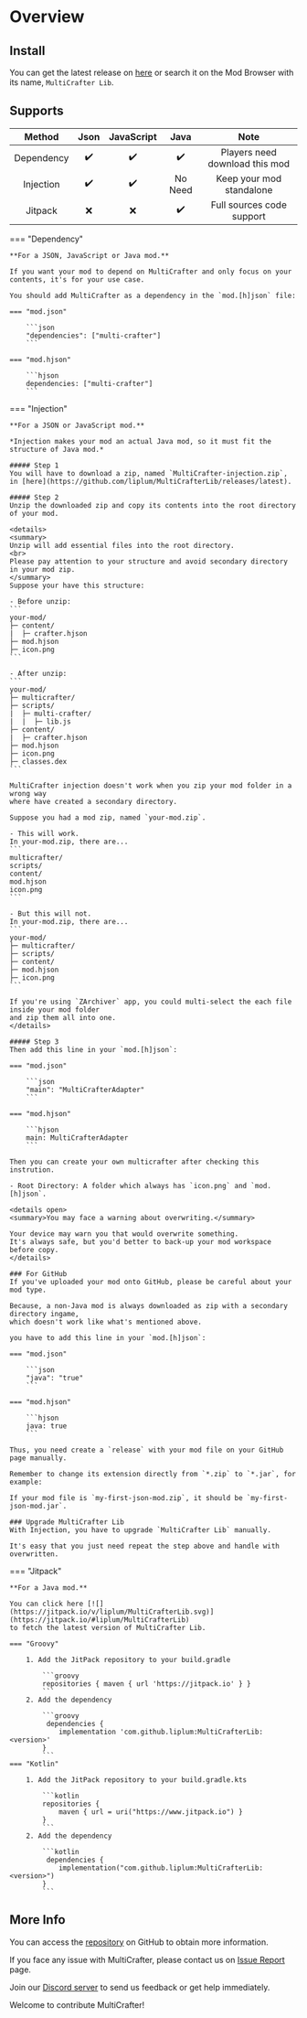 # Overview

## Install

You can get the latest release on [here](https://github.com/liplum/MultiCrafterLib/releases/latest)
or search it on the Mod Browser with its name, `MultiCrafter Lib`.

## Supports

|   Method   | Json | JavaScript |  Java   |              Note              |
|:----------:|:----:|:----------:|:-------:|:------------------------------:|
| Dependency |  ✔️  |     ✔️    |   ✔️    | Players need download this mod |
| Injection  |  ✔️  |     ✔️    | No Need |    Keep your mod standalone     |
|  Jitpack   |  ❌  |     ❌    |   ✔️    |   Full sources code support    |

=== "Dependency"

    **For a JSON, JavaScript or Java mod.**

    If you want your mod to depend on MultiCrafter and only focus on your contents, it's for your use case.
    
    You should add MultiCrafter as a dependency in the `mod.[h]json` file:
    
    === "mod.json"
    
        ```json
        "dependencies": ["multi-crafter"]
        ```
    
    === "mod.hjson"
    
        ```hjson
        dependencies: ["multi-crafter"]
        ```

=== "Injection"

    **For a JSON or JavaScript mod.**

    *Injection makes your mod an actual Java mod, so it must fit the structure of Java mod.*

    ##### Step 1
    You will have to download a zip, named `MultiCrafter-injection.zip`, in [here](https://github.com/liplum/MultiCrafterLib/releases/latest).

    ##### Step 2
    Unzip the downloaded zip and copy its contents into the root directory of your mod.

    <details>
    <summary>
    Unzip will add essential files into the root directory.
    <br>
    Please pay attention to your structure and avoid secondary directory in your mod zip.
    </summary>
    Suppose your have this structure:

    - Before unzip:
    ```
    your-mod/
    ├─ content/
    |  ├─ crafter.hjson
    ├─ mod.hjson
    ├─ icon.png
    ```

    - After unzip:
    ```
    your-mod/
    ├─ multicrafter/
    ├─ scripts/
    |  ├─ multi-crafter/
    |  |  ├─ lib.js
    ├─ content/
    |  ├─ crafter.hjson
    ├─ mod.hjson
    ├─ icon.png
    ├─ classes.dex
    ```

    MultiCrafter injection doesn't work when you zip your mod folder in a wrong way 
    where have created a secondary directory.

    Suppose you had a mod zip, named `your-mod.zip`.
    
    - This will work.
    In your-mod.zip, there are...
    ```
    multicrafter/
    scripts/
    content/
    mod.hjson
    icon.png
    ```

    - But this will not.
    In your-mod.zip, there are...
    ```
    your-mod/
    ├─ multicrafter/
    ├─ scripts/
    ├─ content/
    ├─ mod.hjson
    ├─ icon.png
    ```
    
    If you're using `ZArchiver` app, you could multi-select the each file inside your mod folder 
    and zip them all into one.
    </details>

    ##### Step 3
    Then add this line in your `mod.[h]json`:

    === "mod.json"
    
        ```json
        "main": "MultiCrafterAdapter"
        ```
    
    === "mod.hjson"
    
        ```hjson
        main: MultiCrafterAdapter
        ```
    
    Then you can create your own multicrafter after checking this instrution.    
    
    - Root Directory: A folder which always has `icon.png` and `mod.[h]json`.

    <details open>
    <summary>You may face a warning about overwriting.</summary>

    Your device may warn you that would overwrite something.
    It's always safe, but you'd better to back-up your mod workspace before copy.
    </details>

    ### For GitHub
    If you've uploaded your mod onto GitHub, please be careful about your mod type.

    Because, a non-Java mod is always downloaded as zip with a secondary directory ingame,
    which doesn't work like what's mentioned above.

    you have to add this line in your `mod.[h]json`:

    === "mod.json"
    
        ```json
        "java": "true"
        ```
    
    === "mod.hjson"
    
        ```hjson
        java: true
        ```
    
    Thus, you need create a `release` with your mod file on your GitHub page manually.

    Remember to change its extension directly from `*.zip` to `*.jar`, for example:

    If your mod file is `my-first-json-mod.zip`, it should be `my-first-json-mod.jar`.

    ### Upgrade MultiCrafter Lib
    With Injection, you have to upgrade `MultiCrafter Lib` manually.

    It's easy that you just need repeat the step above and handle with overwritten.

=== "Jitpack"

    **For a Java mod.**

    You can click here [![](https://jitpack.io/v/liplum/MultiCrafterLib.svg)](https://jitpack.io/#liplum/MultiCrafterLib)
    to fetch the latest version of MultiCrafter Lib.
    
    === "Groovy"
    
        1. Add the JitPack repository to your build.gradle
        
            ```groovy
            repositories { maven { url 'https://jitpack.io' } }
            ``` 
        2. Add the dependency
        
            ```groovy
             dependencies {
                implementation 'com.github.liplum:MultiCrafterLib:<version>'
            }
            ```
    === "Kotlin"

        1. Add the JitPack repository to your build.gradle.kts
        
            ```kotlin
            repositories {
                maven { url = uri("https://www.jitpack.io") }
            }
            ``` 
        2. Add the dependency
        
            ```kotlin
             dependencies {
                implementation("com.github.liplum:MultiCrafterLib:<version>")
            }
            ```
## More Info

You can access the [repository](https://github.com/liplum/MultiCrafterLib) on GitHub to obtain more information.

If you face any issue with MultiCrafter, please contact us
on [Issue Report](https://github.com/liplum/MultiCrafterLib/issues) page.

Join our [Discord server](https://discord.gg/PDwyxM3waw) to send us feedback or get help immediately.

Welcome to contribute MultiCrafter!
